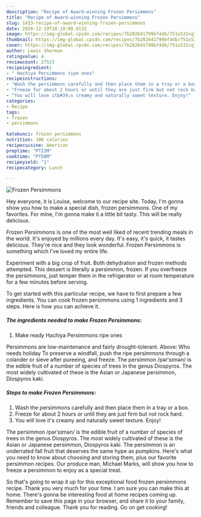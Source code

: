 ```yaml
---
description: "Recipe of Award-winning Frozen Persimmons"
title: "Recipe of Award-winning Frozen Persimmons"
slug: 1433-recipe-of-award-winning-frozen-persimmons
date: 2020-12-19T18:19:09.813Z
image: https://img-global.cpcdn.com/recipes/7b282641799bf4db/751x532cq70/frozen-persimmons-recipe-main-photo.jpg
thumbnail: https://img-global.cpcdn.com/recipes/7b282641799bf4db/751x532cq70/frozen-persimmons-recipe-main-photo.jpg
cover: https://img-global.cpcdn.com/recipes/7b282641799bf4db/751x532cq70/frozen-persimmons-recipe-main-photo.jpg
author: Lewis Sherman
ratingvalue: 4
reviewcount: 27523
recipeingredient:
- " Hachiya Persimmons ripe ones"
recipeinstructions:
- "Wash the persimmons carefully and then place them in a tray or a box."
- "Freeze for about 2 hours or until they are just firm but not rock hard."
- "You will love it&#39;s creamy and naturally sweet texture. Enjoy!"
categories:
- Recipe
tags:
- frozen
- persimmons

katakunci: frozen persimmons 
nutrition: 108 calories
recipecuisine: American
preptime: "PT23M"
cooktime: "PT58M"
recipeyield: "1"
recipecategory: Lunch

---
```



![Frozen Persimmons](https://img-global.cpcdn.com/recipes/7b282641799bf4db/751x532cq70/frozen-persimmons-recipe-main-photo.jpg)

Hey everyone, it is Louise, welcome to our recipe site. Today, I'm gonna show you how to make a special dish, frozen persimmons. One of my favorites. For mine, I'm gonna make it a little bit tasty. This will be really delicious.

Frozen Persimmons is one of the most well liked of recent trending meals in the world. It's enjoyed by millions every day. It's easy, it's quick, it tastes delicious. They're nice and they look wonderful. Frozen Persimmons is something which I've loved my entire life.

Experiment with a big crop of fruit. Both dehydration and frozen methods attempted. This dessert is literally a persimmon, frozen. If you overfreeze the persimmons, just temper them in the refrigerator or at room temperature for a few minutes before serving.


To get started with this particular recipe, we have to first prepare a few ingredients. You can cook frozen persimmons using 1 ingredients and 3 steps. Here is how you can achieve it.

<!--inarticleads1-->

##### The ingredients needed to make Frozen Persimmons:

1. Make ready  Hachiya Persimmons ripe ones


Persimmons are low-maintenance and fairly drought-tolerant. Above: Who needs holiday To preserve a windfall, push the ripe persimmons through a colander or sieve after pureeing, and freeze. The persimmon /pərˈsɪmən/ is the edible fruit of a number of species of trees in the genus Diospyros. The most widely cultivated of these is the Asian or Japanese persimmon, Diospyros kaki. 

<!--inarticleads2-->

##### Steps to make Frozen Persimmons:

1. Wash the persimmons carefully and then place them in a tray or a box.
1. Freeze for about 2 hours or until they are just firm but not rock hard.
1. You will love it&#39;s creamy and naturally sweet texture. Enjoy!


The persimmon /pərˈsɪmən/ is the edible fruit of a number of species of trees in the genus Diospyros. The most widely cultivated of these is the Asian or Japanese persimmon, Diospyros kaki. The persimmon is an underrated fall fruit that deserves the same hype as pumpkins. Here&#39;s what you need to know about choosing and storing them, plus our favorite persimmon recipes. Our produce man, Michael Marks, will show you how to freeze a persimmon to enjoy as a special treat. 

So that's going to wrap it up for this exceptional food frozen persimmons recipe. Thank you very much for your time. I am sure you can make this at home. There's gonna be interesting food at home recipes coming up. Remember to save this page in your browser, and share it to your family, friends and colleague. Thank you for reading. Go on get cooking!

